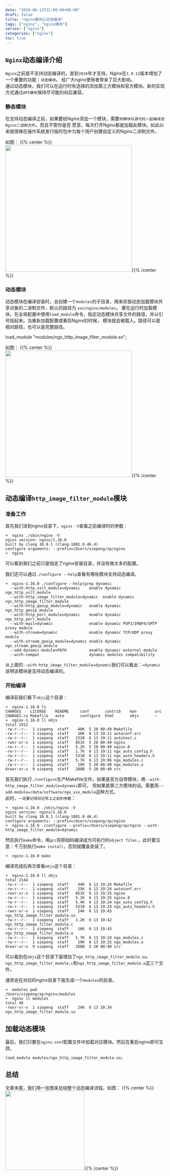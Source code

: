 ```yaml
---
date: "2019-06-13T21:00:00+08:00"
draft: false
title: "nginx模块之动态编译"
tags: ["nginx", "nginx模块"]
series: ["nginx"]
categories: ["nginx"]
toc: true
---
```


## `Nginx`动态编译介绍
`Nginx`之前是不支持动态编译的，直到`2016`年才支持。Nginx在`1.9.11`版本增加了一个重要的功能：`动态模块`。
给广大nginx使用者带来了巨大影响。           
通过动态模块，我们可以在运行时有选择的添加第三方模块和官方模块。新的实现方式通过`API模块`保持尽可能的向后兼容。

### 静态模块
在支持动态编译之前，如果要给Nginx添加一个模块，需要`将模块与源代码一起编译进Nginx二进制文件`。而且不管你是否
愿意，每次打开Nginx都是加载此模块。如此以来就很难在操作系统发行版的包中为每个用户创建自定义的Nginx二进制文件。

如图：
{{% center %}}<img name="touchbar-config" src="/images/blog/2019-06/nginx_01.png" width='400px'/>{{% /center %}}

### 动态模块
动态模块在编译安装时，会创建一个`modules`的子目录，用来存放动态加载模块共享对象的二进制文件，默认的路径为 `xxx/nginx/modules`。
要在运行时加载模块，在全局配置中使用`load_module`命令，指定动态模块共享文件的路径，并以引号括起来。当重新加载配置或重启Nginx的时候，
模块就会被载入。路径可以是相对路径，也可以是完整路径。

load_module "modules/ngx_http_image_filter_module.so";

如图：
{{% center %}}<img name="touchbar-config" src="/images/blog/2019-06/nginx_02.png" width='400px'/>{{% /center %}}


## 动态编译`http_image_filter_module`模块
### 准备工作
首先我们进到nginx目录下，`nginx -V`查看之前编译时的参数：
```shell
➜  nginx ./sbin/nginx -V
nginx version: nginx/1.16.0
built by clang 10.0.1 (clang-1001.0.46.4)
configure arguments: --prefix=/Users/xiepeng/xp/nginx
➜  nginx
```

可以看到我们之前只是指定了nginx安装目录，并没有做太多的配置。  
       
我们还可以通过`./configure --help`查看有哪些模块支持动态编译。
```shell
➜  nginx-1.16.0 ./configure --help|grep dynamic
  --with-http_xslt_module=dynamic    enable dynamic ngx_http_xslt_module
  --with-http_image_filter_module=dynamic  enable dynamic ngx_http_image_filter_module
  --with-http_geoip_module=dynamic   enable dynamic ngx_http_geoip_module
  --with-http_perl_module=dynamic    enable dynamic ngx_http_perl_module
  --with-mail=dynamic                enable dynamic POP3/IMAP4/SMTP proxy module
  --with-stream=dynamic              enable dynamic TCP/UDP proxy module
  --with-stream_geoip_module=dynamic enable dynamic ngx_stream_geoip_module
  --add-dynamic-module=PATH          enable dynamic external module
  --with-compat                      dynamic modules compatibility
```
从上面的`--with-http_image_filter_module=dynamic`我们可以看出：`=dynamic`说明该模块是支持动态编译的。

### 开始编译
编译前我们看下`objs`这个目录：
```shell
➜  nginx-1.16.0 ls
CHANGES    LICENSE    README     conf       contrib    man        src
CHANGES.ru Makefile   auto       configure  html       objs       ~
➜  nginx-1.16.0 ll objs
total 1912
-rw-r--r--  1 xiepeng  staff    40K  5 20 00:49 Makefile
-rw-r--r--  1 xiepeng  staff    16K  6 13 19:11 autoconf.err
-rw-r--r--  1 xiepeng  staff   232B  6 13 19:11 autotest.c
-rwxr-xr-x  1 xiepeng  staff   851K  5 20 00:49 nginx
-rw-r--r--  1 xiepeng  staff   5.2K  5 20 00:49 nginx.8
-rw-r--r--  1 xiepeng  staff   1.7K  6 13 19:11 ngx_auto_config.h
-rw-r--r--  1 xiepeng  staff   531B  6 13 19:11 ngx_auto_headers.h
-rw-r--r--  1 xiepeng  staff   5.7K  6 13 19:06 ngx_modules.c
-rw-r--r--  1 xiepeng  staff    19K  5 20 00:49 ngx_modules.o
drwxr-xr-x  9 xiepeng  staff   288B  5 20 00:40 src
```
首先我们执行`./configure`生产Makefile文件。如果是官方自带模块，用`--with-http_image_filter_module=dynamic`即可。
但如果是第三方模块的话。需要用`-–add-module=/data/software/ngx_xxx_module`这种方式。       
此时，`一定要记得切记带上之前的参数`：
```shell
➜  nginx-1.16.0 ./objs/nginx -V
nginx version: nginx/1.16.0
built by clang 10.0.1 (clang-1001.0.46.4)
configure arguments: --prefix=/Users/xiepeng/xp/nginx
➜  nginx-1.16.0 ./configure --prefix=/Users/xiepeng/xp/nginx --with-http_image_filter_module=dynamic
```

然后执行`make`命令，用`gcc`将原始码编译成为可执行的`object files` 。此时要注意：千万别执行`make install`，否则就覆盖安装了。
```shell
➜  nginx-1.16.0 make
```

编译完成后再次查看`objs`这个目录：
```shell
➜  nginx-1.16.0 ll objs
total 2144
-rw-r--r--  1 xiepeng  staff    44K  6 13 19:24 Makefile
-rw-r--r--  1 xiepeng  staff    25K  6 13 19:24 autoconf.err
-rwxr-xr-x  1 xiepeng  staff   851K  6 13 19:25 nginx
-rw-r--r--  1 xiepeng  staff   5.2K  6 13 19:25 nginx.8
-rw-r--r--  1 xiepeng  staff   5.4K  6 13 19:24 ngx_auto_config.h
-rw-r--r--  1 xiepeng  staff   531B  6 13 19:24 ngx_auto_headers.h
-rwxr-xr-x  1 xiepeng  staff    24K  6 13 19:43 ngx_http_image_filter_module.so
-rw-r--r--  1 xiepeng  staff   1.2K  6 13 19:42 ngx_http_image_filter_module.c
-rw-r--r--  1 xiepeng  staff    16K  6 13 19:43 ngx_http_image_filter_module.o
-rw-r--r--  1 xiepeng  staff   5.7K  6 13 19:24 ngx_modules.c
-rw-r--r--  1 xiepeng  staff    19K  6 13 19:25 ngx_modules.o
drwxr-xr-x  9 xiepeng  staff   288B  5 20 00:40 src
```

可以看到在`objs`这个目录下面增加了`ngx_http_image_filter_module.so`、`ngx_http_image_filter_module.c`和`ngx_http_image_filter_module.o`这三个文件。

通常会在对应的nginx目录下面生成一个`modules`的目录。
```shell
➜  modules pwd
/Users/xiepeng/xp/nginx/modules
➜  nginx ll modules
total 48
-rwxr-xr-x  1 xiepeng  staff    24K  6 13 20:34 ngx_http_image_filter_module.so
```

## 加载动态模块
最后，我们只要在`nginx.conf`配置文件中加载对应模块。然后在重启nginx即可生效。
```shell
load_module modules/ngx_http_image_filter_module.so;
```

## 总结
文章末尾，我们用一张图来总结整个动态编译流程。如图：
{{% center %}}<img name="touchbar-config" src="/images/blog/2019-06/nginx_03.png" width='250px'/>{{% /center %}}
